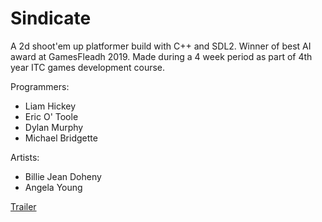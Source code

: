 # Sindicate
A 2d shoot'em up platformer build with C++ and SDL2. Winner of best AI award at GamesFleadh 2019.
Made during a 4 week period as part of 4th year ITC games development course.

Programmers:  
* Liam Hickey
* Eric O' Toole
* Dylan Murphy
* Michael Bridgette

Artists:  
* Billie Jean Doheny
* Angela Young

[Trailer](https://www.youtube.com/watch?v=gTIUDN1fKt0&fbclid=IwAR2TWVBWAFNI4ikWUUOaO213PZmxIahYFUU0O3uzSRMot5GbLASdBVNqW3o)
